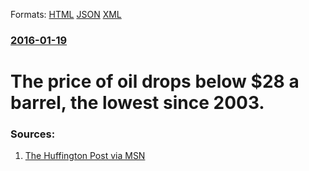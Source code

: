 
Formats: [HTML](/news/2016/01/19/the-price-of-oil-drops-below-28-a-barrel-the-lowest-since-2003.html)  [JSON](/news/2016/01/19/the-price-of-oil-drops-below-28-a-barrel-the-lowest-since-2003.json)  [XML](/news/2016/01/19/the-price-of-oil-drops-below-28-a-barrel-the-lowest-since-2003.xml)  

### [2016-01-19](/news/2016/01/19/index.md)

##### 
# The price of oil drops below $28 a barrel, the lowest since 2003. 




### Sources:

1. [The Huffington Post via MSN](http://www.msn.com/en-us/money/markets/gas-selling-for-47-cents-a-gallon-as-oil-prices-drop-sharply/ar-BBonBNb?li=BBnb7Kz&ocid=iehp)

